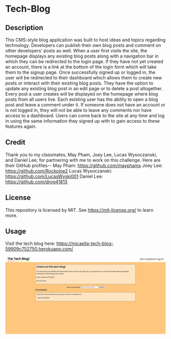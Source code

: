 # Tech-Blog

## Description
This CMS-style blog application was built to host ideas and topics regarding technology. Developers can publish their own blog posts and comment on other developers' posts as well. When a user first visits the site, the homepage displays any existing blog posts along with a navigation bar in which they can be redirected to the login page. If they have not yet created an account, there is a link at the bottom of the login form which will take them to the signup page. Once successfully signed up or logged in, the user will be redirected to their dashboard which allows them to create new posts or interact with their existing blog posts. They have the option to update any existing blog post in an edit page or to delete a post altogether. Every post a user creates will be displayed on the homepage where blog posts from all users live. Each existing user has the ability to open a blog post and leave a comment under it. If someone does not have an account or is not logged in, they will not be able to leave any comments nor have access to a dashboard. Users can come back to the site at any time and log in using the same information they signed up with to gain access to these features again.

## Credit
Thank you to my classmates; May Pham, Joey Lee, Lucas Wysoczanski, and Daniel Lee; for partnering with me to work on this challenge. Here are their GitHub profiles-- May Pham: https://github.com/mayphamx Joey Lee: https://github.com/Rockojoe2 Lucas Wysoczanski: https://github.com/LucasWyski001 Daniel Lee: https://github.com/drog41813

## License
This repository is licensed by MIT. See https://mit-license.org/ to learn more.

## Usage
Visit the tech blog here: https://micaella-tech-blog-59909c752750.herokuapp.com/

![Tech Blog screenshot](techblog-screenshot.png)